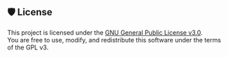 ## 🛡 License

This project is licensed under the [GNU General Public License v3.0](https://www.gnu.org/licenses/gpl-3.0.txt).  
You are free to use, modify, and redistribute this software under the terms of the GPL v3.
